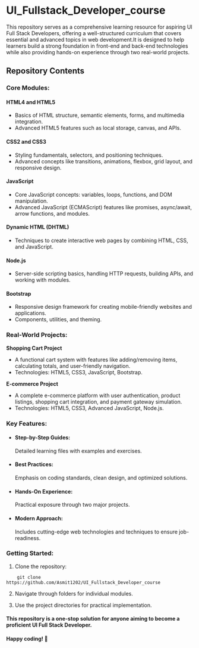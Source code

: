 # UI_Fullstack_Developer_course

 This repository serves as a comprehensive learning resource for aspiring UI Full Stack Developers, offering a well-structured curriculum that covers essential and advanced topics in web development.It is designed to help learners build a strong foundation in front-end and back-end technologies while also providing hands-on experience through two real-world projects.


## Repository Contents


### Core Modules:


#### HTML4 and HTML5

* Basics of HTML structure, semantic elements, forms, and multimedia integration.
* Advanced HTML5 features such as local storage, canvas, and APIs.


#### CSS2 and CSS3

* Styling fundamentals, selectors, and positioning techniques.
* Advanced concepts like transitions, animations, flexbox, grid layout, and responsive design.


#### JavaScript

* Core JavaScript concepts: variables, loops, functions, and DOM manipulation.
* Advanced JavaScript (ECMAScript) features like promises, async/await, arrow functions, and modules.


#### Dynamic HTML (DHTML)

* Techniques to create interactive web pages by combining HTML, CSS, and JavaScript.


#### Node.js

* Server-side scripting basics, handling HTTP requests, building APIs, and working with modules.


#### Bootstrap

* Responsive design framework for creating mobile-friendly websites and applications.
* Components, utilities, and theming.


### Real-World Projects:

**Shopping Cart Project**

* A functional cart system with features like adding/removing items, calculating totals, and user-friendly navigation.
* Technologies: HTML5, CSS3, JavaScript, Bootstrap.


**E-commerce Project**

* A complete e-commerce platform with user authentication, product listings, shopping cart integration, and payment gateway simulation.
* Technologies: HTML5, CSS3, Advanced JavaScript, Node.js.


### Key Features:


* #### Step-by-Step Guides:

    Detailed learning files with examples and exercises.


* #### Best Practices:

    Emphasis on coding standards, clean design, and optimized solutions.


* #### Hands-On Experience: 

    Practical exposure through two major projects.


* #### Modern Approach: 

    Includes cutting-edge web technologies and techniques to ensure job-readiness.


### Getting Started:


1. Clone the repository:
```
    git clone https://github.com/Asmit1202/UI_Fullstack_Developer_course
```

2. Navigate through folders for individual modules.


3. Use the project directories for practical implementation.


 
#### This repository is a one-stop solution for anyone aiming to become a proficient UI Full Stack Developer. 


#### Happy coding! 🚀
